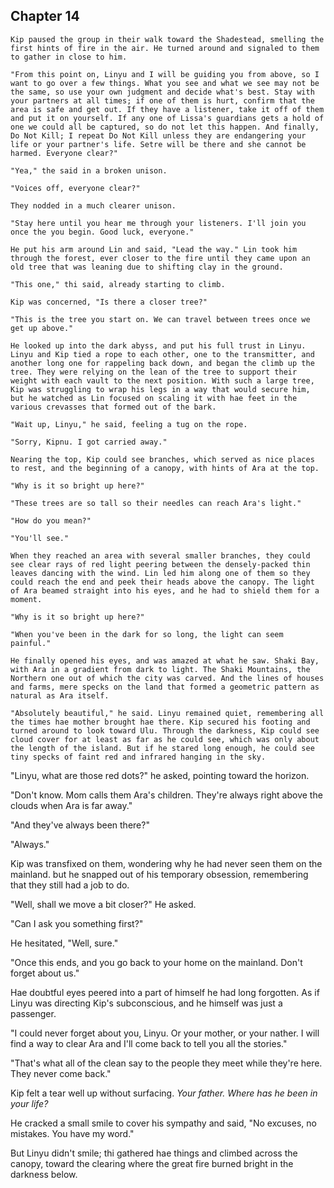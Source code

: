 <!--
  - They storm the castle
    - Linyu and Kip watch from the treetops
      - Linyu issues orders based on what thi sees
    - They steal the weapons successfully
      - was way too easy. It's a ambush yo
      - Guardians are outside the armory. Kip tells them to hold tight and leaves post
      - Bares his chest and looks for Setre.

  - Kip instead finds Casra and Ram holding hae
    - Ram knocks Kip down
    - Setre saves him and Casra
    - Ram runs away

  - They go back to find Setre's force and Kip's force working together to take subdue guardians.
    - Some are killed, some yield.
    - Setre and Kip declare a victory, but they don't hear Linyu's voice anymore.

  - Cas, Kip, and Set find the transmitter box on the ground and footsteps to safehouse.
    - They go to safehouse where Lin is held by knifepoint
    - Ginnu has been untied
    - Ram bows out as it's "not his battle"
    - X tries to stop Lissa, but Lissa kills Linyu
    - Lissa dies by X
    - Ginnu and Ramne disappear. Ginnu left a note on the floor of the house.


-->


## Chapter 14


	Kip paused the group in their walk toward the Shadestead, smelling the first hints of fire in the air. He turned around and signaled to them to gather in close to him.

	"From this point on, Linyu and I will be guiding you from above, so I want to go over a few things. What you see and what we see may not be the same, so use your own judgment and decide what's best. Stay with your partners at all times; if one of them is hurt, confirm that the area is safe and get out. If they have a listener, take it off of them and put it on yourself. If any one of Lissa's guardians gets a hold of one we could all be captured, so do not let this happen. And finally, Do Not Kill; I repeat Do Not Kill unless they are endangering your life or your partner's life. Setre will be there and she cannot be harmed. Everyone clear?"

	"Yea," the said in a broken unison.

	"Voices off, everyone clear?"

	They nodded in a much clearer unison.

	"Stay here until you hear me through your listeners. I'll join you once the you begin. Good luck, everyone."

	He put his arm around Lin and said, "Lead the way." Lin took him through the forest, ever closer to the fire until they came upon an old tree that was leaning due to shifting clay in the ground.

	"This one," thi said, already starting to climb.

	Kip was concerned, "Is there a closer tree?"

	"This is the tree you start on. We can travel between trees once we get up above."

	He looked up into the dark abyss, and put his full trust in Linyu. Linyu and Kip tied a rope to each other, one to the transmitter, and another long one for rappeling back down, and began the climb up the tree. They were relying on the lean of the tree to support their weight with each vault to the next position. With such a large tree, Kip was struggling to wrap his legs in a way that would secure him, but he watched as Lin focused on scaling it with hae feet in the various crevasses that formed out of the bark.

	"Wait up, Linyu," he said, feeling a tug on the rope.

	"Sorry, Kipnu. I got carried away."

	Nearing the top, Kip could see branches, which served as nice places to rest, and the beginning of a canopy, with hints of Ara at the top.

	"Why is it so bright up here?"

	"These trees are so tall so their needles can reach Ara's light."

	"How do you mean?"

	"You'll see."

	When they reached an area with several smaller branches, they could see clear rays of red light peering between the densely-packed thin leaves dancing with the wind. Lin led him along one of them so they could reach the end and peek their heads above the canopy. The light of Ara beamed straight into his eyes, and he had to shield them for a moment.

	"Why is it so bright up here?"

	"When you've been in the dark for so long, the light can seem painful."

	He finally opened his eyes, and was amazed at what he saw. Shaki Bay, with Ara in a gradient from dark to light. The Shaki Mountains, the Northern one out of which the city was carved. And the lines of houses and farms, mere specks on the land that formed a geometric pattern as natural as Ara itself.

	"Absolutely beautiful," he said. Linyu remained quiet, remembering all the times hae mother brought hae there. Kip secured his footing and turned around to look toward Ulu. Through the darkness, Kip could see cloud cover for at least as far as he could see, which was only about the length of the island. But if he stared long enough, he could see tiny specks of faint red and infrared hanging in the sky.

  "Linyu, what are those red dots?" he asked, pointing toward the horizon.

  "Don't know. Mom calls them Ara's children. They're always right above the clouds when Ara is far away."

  "And they've always been there?"

  "Always."

  Kip was transfixed on them, wondering why he had never seen them on the mainland. but he snapped out of his temporary obsession, remembering that they still had a job to do.

  "Well, shall we move a bit closer?" He asked.

  "Can I ask you something first?"

  He hesitated, "Well, sure."

  "Once this ends, and you go back to your home on the mainland. Don't forget about us."

  Hae doubtful eyes peered into a part of himself he had long forgotten. As if Linyu was directing Kip's subconscious, and he himself was just a passenger.

  "I could never forget about you, Linyu. Or your mother, or your nather. I will find a way to clear Ara and I'll come back to tell you all the stories."

  "That's what all of the clean say to the people they meet while they're here. They never come back."

  Kip felt a tear well up without surfacing. *Your father. Where has he been in your life?*

  He cracked a small smile to cover his sympathy and said, "No excuses, no mistakes. You have my word."

  But Linyu didn't smile; thi gathered hae things and climbed across the canopy, toward the clearing where the great fire burned bright in the darkness below.
